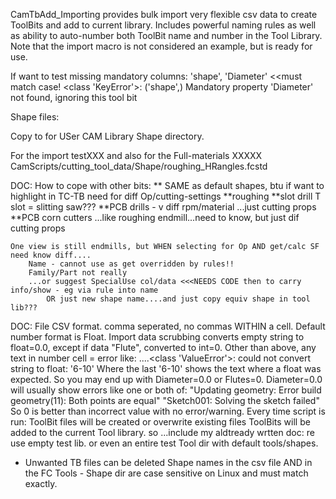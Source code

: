 
CamTbAdd_Importing provides bulk import very flexible csv data to create ToolBits and add to current library. Includes powerful naming rules as well as ability to auto-number both ToolBit name and number in the Tool Library. Note that the import macro is not considered an example, but is ready for use.






If want to test missing mandatory columns: 'shape', 'Diameter' <<must match case!
<class 'KeyError'>: ('shape',)
 Mandatory property 'Diameter' not found, ignoring this tool bit



Shape files:

Copy to for USer CAM Library Shape directory.

For the import testXXX and also for the Full-materials XXXXX
CamScripts/cutting_tool_data/Shape/roughing_HRangles.fcstd



DOC: How to cope with other bits:
  ** SAME as default shapes, btu if want to highlight in TC-TB need for diff Op/cutting-settings
    **roughing
    **slot drill
    T slot = slitting saw???
    **PCB drills - v diff rpm/material ...just cutting props
    **PCB corn cutters ...like roughing endmill...need to know, but just dif cutting props

    One view is still endmills, but WHEN selecting for Op AND get/calc SF need know diff....
        Name - cannot use as get overridden by rules!!
        Family/Part not really
        ...or suggest SpecialUse col/data <<<NEEDS CODE then to carry info/show - eg via rule into name
            OR just new shape name....and just copy equiv shape in tool lib???


DOC: File CSV format. comma seperated, no commas WITHIN a cell.
Default number format is Float.
Import data scrubbing converts empty string to float=0.0,
  except if data "Flute", converted to int=0.
Other than above, any text in number cell = error like:
....<class 'ValueError'>: could not convert string to float: '6-10'
Where the last '6-10' shows the text where a float was expected.
So you may end up with Diameter=0.0 or Flutes=0.
Diameter=0.0 will usually show errors like one or both of:
  "Updating geometry: Error build geometry(11): Both points are equal"
  "Sketch001: Solving the sketch failed"
So 0 is better than incorrect value with no error/warning.
Every time script is run:
  ToolBit files will be created or overwrite existing files
  ToolBits will be added to the current Tool library.
so ...include my aldtready wrtten doc: re use empty test lib.
or even an entire test Tool dir with default tools/shapes.
+ Unwanted TB files can be deleted
Shape names in the csv file AND in the FC Tools - Shape dir
  are case sensitive on Linux and must match exactly.

